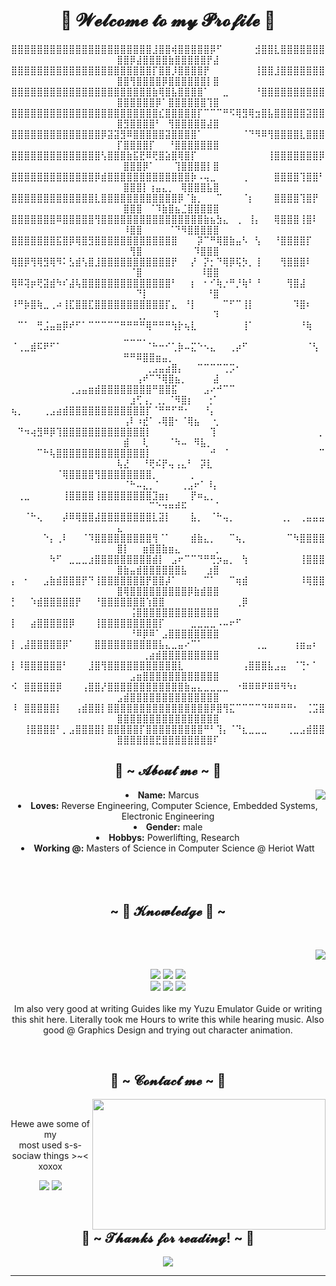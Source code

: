 <body>
  <center>
  
<h1 align="center">   💖 𝓦𝓮𝓵𝓬𝓸𝓶𝓮 𝓽𝓸 𝓶𝔂 𝓟𝓻𝓸𝓯𝓲𝓵𝓮 💖</h1>
⣿⣿⣿⣿⣿⣿⣿⣿⣿⣿⣿⣿⣿⣿⣿⣿⣿⣿⣿⣿⣿⣿⣸⣿⣿⢾⣿⣿⣿⣿⣿⡿⠋⠀⠀⠀⠀⠀⣺⣿⣿⣇⣿⣿⣿⣿⣿⣿⣿⣿⣿⡿⣼⣿⣿⣿⣿⣷⣿⣿⣿⣿⣿⡟⣼
⣿⣿⣿⣿⣿⣿⣿⣿⣿⣿⣿⣿⣿⣿⣿⣿⣿⣿⣿⣿⣿⣿⡏⣿⣿⡸⣿⣿⣿⣿⡟⠀⠀⠀⠀⠀⠀⠀⢸⣿⣿⣸⣿⣿⣿⣿⣿⣿⣿⣿⣿⢻⣿⣿⣿⣿⡿⣿⣿⣿⣿⣿⣿⡇⣿
⣿⣿⣿⣿⣿⣿⣿⣿⣿⣿⣿⣿⣿⣿⣿⣿⣿⣿⣿⣿⣿⣿⣷⢿⣿⣧⣿⣿⣿⣿⠁⠀⠀⣀⠀⠀⠀⠀⠘⣿⣿⣿⣿⣿⣿⣿⣿⣿⣿⣿⣿⣿⣿⣿⣿⡿⠁⣿⣿⣿⣿⣿⣿⢹⣿
⣿⣿⣿⣿⣿⣿⣿⣿⣿⣿⣿⣿⣿⣿⣿⣿⣿⣿⣿⣿⣿⣿⣿⣎⣿⣿⣿⣿⣿⡏⠉⠉⠉⠛⠫⢿⣻⢿⣲⣿⣧⣿⣿⣿⣿⣿⣽⣿⣿⣿⣻⣿⣿⣿⣿⠃⠀⢻⣿⣿⣿⣿⣿⣼⣿
⣿⣿⣿⣿⣿⣿⣿⣿⣿⣿⣿⣿⣿⣿⡿⣽⣽⣻⠿⣿⣿⣿⣿⣿⣽⣿⣿⣿⣿⠁⠀⠀⠀⠀⠀⠀⠈⠙⠻⠿⢻⣿⣿⣿⣿⣇⣿⣿⣿⡏⣿⣿⣿⣿⡏⠀⠀⠘⣿⣿⣿⣿⣿⣿⣿
⣿⣿⣿⣿⣿⣿⣿⣿⣿⣿⣿⣿⣿⣿⢣⣿⣿⣿⣷⣯⣟⠿⢟⣿⣵⣿⢿⣿⡏⠀⠀⠀⠀⠀⠀⠀⠀⠀⠀⠀⢸⣿⣿⣿⣿⣿⣿⣿⡿⠀⣿⣿⣿⡿⠁⠀⠀⠀⢹⣿⣿⣿⣿⡇⣿
⣿⣿⣿⣿⣿⣿⣿⣿⣿⣿⣿⣿⣿⡿⣾⣿⣿⣿⣿⣿⣿⣿⣿⣿⣿⣿⣿⣿⡷⠠⢤⣀⠀⠀⠀⠀⢀⠀⠀⠀⠀⣿⣿⣿⣿⢹⣿⣿⠃⠀⣿⣿⣿⡇⢰⣤⣄⡀⠀⢿⣿⣿⣿⣧⣿
⣿⣿⣿⣿⣿⣿⣿⣿⣿⣿⣿⣿⣿⣇⣿⣿⣿⣿⣿⣿⣿⣿⣿⣿⣿⣿⡿⠈⣷⡀⠀⠀⠉⠀⠀⠀⠈⡆⠀⠀⠀⣿⣿⣿⣿⢹⣿⡟⠀⠀⣿⣿⣿⠀⠈⠹⣷⣿⣦⣈⣿⣿⣿⣿⣿
⣿⣿⣿⣿⣿⣿⣿⠿⣿⣿⣿⣿⣿⢻⣿⣿⣿⣿⣿⣿⣿⣿⣿⣿⣿⣿⣿⣿⣿⣿⣷⣦⣳⣄⠀⢀⠀⢸⡄⠀⠀⢿⣿⣿⣿⢸⣿⠇⠀⠀⠸⣿⣿⠀⠀⠀⠀⠈⠙⠻⣿⣿⣿⣿⣿
⣿⣿⣿⣿⣿⣿⣿⣯⣿⡿⢿⣿⣻⣿⣿⣿⣿⣿⣿⣿⣿⣿⣿⣿⣿⣿⠀⠀⠀⡽⠉⠛⢿⣿⣷⣤⠣⠀⢣⠀⠀⠘⣿⣿⣿⣿⡏⠀⠀⠀⠀⢻⣿⠀⠀⠀⠀⠀⠀⠀⠀⠹⣿⣿⣿
⢿⣿⡿⢻⢿⣻⢿⠻⠅⣣⣾⢣⣿⣸⣿⣿⣿⣿⣿⣿⣿⣿⣿⣿⣿⡟⠀⠀⡜⠀⡝⡂⠙⢿⡿⢯⡳⡀⢸⠀⠀⠀⢻⣿⣿⣿⠇⠀⠀⠀⠀⠈⣿⠀⠀⠀⠀⠀⠀⠀⠀⠀⠸⣿⣿
⢿⠿⢽⡶⢟⣽⣾⠳⠎⣼⢧⣿⣿⣿⣿⣿⣿⣿⣿⣿⣿⣿⣿⣿⣿⠃⠀⠀⡆⠀⠂⠊⢷⡐⠛⡘⢷⠃⠘⠀⠀⠀⠀⢻⣿⣼⠀⠀⠀⠀⠀⠀⠙⡇⠀⠀⠀⠀⠀⠀⠀⠀⠀⠘⣿
⠸⠛⡷⣿⢷⣀⢀⠴⢸⣏⣿⣿⣏⣿⣿⣿⣿⣿⣿⣿⣿⣿⣿⣿⡏⣄⠀⠘⡇⠀⠀⠀⠀⠉⠋⠉⢸⡇⠀⠀⠀⠀⠀⠀⠹⣿⠆⠀⠀⠀⠀⠀⢀⡀⠀⠀⠀⠀⠀⠀⠀⠀⠀⠀⠹
⠀⠉⠁⠀⢛⣨⣤⣶⡿⠞⠋⠁⠉⠉⠉⠉⠉⠛⠛⠛⠛⢿⠛⠛⠛⢳⡗⢦⣇⠀⠀⠀⠀⠀⠀⠀⢸⠁⠀⠀⠀⠀⠀⠀⠀⠘⢷⠀⠀⠀⣀⣀⣀⡀⠀⠀⠀⠀⠀⠀⠀⠀⠀⠀⠀
⠈⢀⣀⣾⠯⠟⠋⠁⠀⠀⠀⠀⠀⠀⠀⠀⠀⠀⠀⠀⠀⠈⠓⠒⠊⢁⡷⠤⣍⠑⠢⣄⠀⠀⢀⡴⠋⠀⠀⠀⠀⠀⠀⠀⠀⠀⠈⢣⠀⠀⠛⠛⠿⣿⣿⣶⣤⡀⠀⠀⠀⠀⠀⠀⠀
⠀⠀⠀⠀⠀⠀⠀⠀⠀⠀⠀⠀⠀⠀⠀⠀⠀⠀⠀⠀⠀⢀⣠⣤⣴⣿⡄⠀⠀⠉⠉⠉⠉⢉⡩⠂⠀⠀⠀⠀⠀⠀⠀⠀⠀⠀⠀⠀⠀⠀⠀⠀⢠⠞⠉⠙⢿⣿⣦⡀⠀⠀⠀⠀⣼
⠀⠀⠀⠀⠀⠀⠀⠀⠀⢀⣠⣤⣶⣾⣿⣿⣿⣿⣿⣿⣿⣿⠛⣿⣿⣯⠀⠀⠀⠀⣠⠔⠚⠉⠉⠀⠀⠀⠀⠀⠀⠀⠀⠀⠀⠀⠀⠀⠀⠀⠀⣰⢋⢠⡀⢀⡀⠈⠻⣿⡆⠀⠀⢐⠁
⢦⡀⠀⠀⠀⢀⣠⣴⣾⣿⣿⣿⣿⣿⣿⣿⣿⣿⣿⣿⣿⡏⠈⠛⠛⠋⠛⠂⠀⠀⠘⡄⠀⠀⠀⠀⠀⠀⠀⠀⠀⠀⠀⠀⠀⠀⠀⠀⠀⠀⢠⠇⠰⣞⠁⠠⢿⣿⠂⠈⢿⣦⠀⠀⢂
⠀⠙⠲⢴⣻⠿⡿⢹⣿⣿⣿⣿⣿⣿⣿⣿⣿⣿⣿⣿⣿⡇⠀⠀⠀⠀⠀⠀⠀⠀⠀⢹⠀⠀⠀⠀⠀⠀⠀⠀⠀⠀⠀⠀⠀⠀⠀⠀⡀⠀⣾⠀⠀⢇⠀⠀⠀⠈⠳⠤⠀⠻⣧⡀⠀
⠀⠀⠀⠀⠉⠓⢧⣿⣿⣿⣿⣿⣿⣿⣿⣿⣿⣿⣿⣿⣿⡇⠀⠀⠀⠀⠀⠀⠀⠀⠀⠚⠀⠈⠀⠀⠀⠀⠀⠀⠀⠀⠀⠀⠀⠀⠀⠀⠉⢧⣜⠀⠀⠘⢟⠮⡟⢤⢠⣄⠃⠀⡽⣇⠀
⠀⠀⠀⠀⠀⠀⠀⠈⢿⣿⣿⣿⣿⢻⣿⣿⣿⣿⣿⣿⣿⣿⡀⠀⠀⠀⠀⠀⡀⠀⠀⠀⠀⠀⠀⠀⠀⠀⠀⠀⠀⠀⠀⠀⠀⠀⠀⠀⠀⠀⠈⠓⠤⣄⡀⠁⠀⠀⠀⢀⣠⠖⠁⠸⡄
⠀⢀⣀⠀⠀⠀⠀⠀⢸⣿⣿⣿⣿⢸⣿⣿⣿⣿⣿⣿⣿⣿⣹⣶⡆⠀⠀⠀⡟⠶⣄⡀⠀⠀⠀⠀⠀⠀⠀⠀⠀⠀⠀⠀⠀⠀⠀⠀⠀⠀⠀⠀⠀⠀⠉⠑⠲⠶⠾⠯⠀⠀⠀⠀⠈
⠀⠀⠈⠓⢄⠀⠀⠀⡼⠿⢿⣿⣿⣼⣿⣿⣿⣿⣿⣿⣿⣿⣇⣽⡇⠀⠀⠀⣧⡀⠀⠈⠓⢤⡀⠀⠀⠀⠀⠀⠀⠀⢀⡀⠀⢀⣤⣤⣤⣄⠀⠀⠀⠀⠀⠀⠀⠀⠀⠀⠀⠀⠀⠀⠀
⠀⠀⠀⠀⠀⠑⡄⢀⠇⠀⠀⠈⠹⣿⣿⣿⣿⣿⣿⣿⣿⣿⢻⠈⠁⠀⠀⠀⣾⣷⣄⡀⠀⠀⠉⢦⡀⠀⠀⠀⠀⠀⠀⠉⠳⣿⣿⣿⣿⣿⡇⠀⠀⣶⣿⣿⣷⣶⣄⠀⠀⠀⠀⠀⢀
⠀⠀⠀⠀⠀⠀⠳⠋⠀⣀⣀⣀⣰⣿⣿⣿⣿⣿⣿⣿⣿⣿⣾⡇⠀⣠⠖⠉⠉⠙⠛⢛⡲⣤⡀⠀⢳⠀⠀⠀⠀⠀⠀⠀⠀⢸⣿⣿⣿⣿⣷⣤⣾⣿⣿⣿⣿⣿⣿⣧⠀⠀⠀⣰⣿
⡄⠀⠂⠀⠀⣠⣷⣾⣿⣿⣿⡟⠙⢸⣿⣿⣿⣿⣿⣿⣿⡟⣿⣿⡼⠁⠀⠀⠀⠀⠉⠁⠀⠀⠉⢶⣾⠀⠀⠀⠀⠀⠀⠀⠀⠸⢿⣿⣿⣿⢿⣿⣿⣿⣿⣿⣿⣿⣿⣿⡿⣷⣾⣿⣿
⡃⠀⠀⠱⣾⣿⣿⣿⣿⣿⡟⠀⠀⠘⣿⣿⣿⣿⣿⣿⣿⢱⣿⣿⠀⠀⠀⠀⠀⠀⠀⠀⠀⠀⠀⢀⡿⠀⠀⠀⠀⠀⠀⠀⠀⠀⠀⠀⠀⠀⠀⢨⣿⣿⣿⣿⣿⣿⣿⣿⣿⣿⣿⣿⣿
⡇⠀⠀⣴⣿⣿⣿⣿⣿⡿⠀⠀⠀⢸⣿⣿⣿⣿⣿⣿⣿⣿⣿⡏⠀⠀⠀⠀⣀⣀⣀⣀⠠⠤⠖⠋⠀⠀⠀⠀⠀⠀⠀⠀⠀⠀⠀⠀⠀⠀⠀⠘⠿⡿⠿⠁⣠⣿⣿⣿⣿⣿⣿⣿⣿
⡇⢀⣼⣿⣿⣿⣿⣿⡿⠁⠀⠀⠀⣿⣿⣿⣿⣿⣿⣿⣿⣿⣿⣧⣄⣀⣤⠔⠉⠁⠀⠀⠀⠀⠀⠀⠀⠀⢀⣀⠀⠀⠀⠀⢰⣶⣤⠆⠀⠀⠀⠀⠀⢀⣴⣾⣿⣿⣿⣿⣿⣿⣿⣿⣿
⡇⠸⣿⣿⣿⣿⣿⣿⠃⠀⠀⠀⣸⣿⢻⣿⣿⣿⣿⣿⣿⣿⣿⣿⣿⣿⣇⠀⠀⠀⠀⠀⠀⠀⠀⠀⢠⣿⣿⣿⣧⣠⣤⠀⠈⢙⠂⠁⠀⠀⠀⣠⣶⣿⣿⣿⣿⣿⣿⣿⣿⣿⣿⣿⣿
⠪⠀⣿⣿⣿⣿⣿⡿⠀⠀⠀⢠⣿⣿⡜⣿⣿⣿⣿⣿⣿⣿⣿⣿⣿⣿⣿⣷⣤⣄⣀⣀⣀⣀⠀⠐⠿⠿⠿⠟⠿⠿⠻⠳⠆⠀⠀⠀⠀⣠⣾⣿⣿⣿⣿⣿⣿⣿⣿⣿⣿⣿⣿⣿⣿
⠸⠀⣿⣿⣿⣿⣿⡇⠀⠀⢠⣾⣿⣿⡇⣿⣿⣿⣿⣿⣿⣿⣿⣿⣿⣿⣿⣿⣿⣿⣿⡿⣿⢻⣍⠉⠉⠉⠉⠙⠛⠛⠛⠛⠂⠀⢈⣩⣿⣿⣿⣿⣿⣿⣿⣿⣿⣿⣿⣿⣿⣿⣿⣿⣿
⠀⠀⢸⣿⣿⣿⣿⠃⡀⣠⣿⣿⣿⣿⡇⣿⣿⣿⣿⣿⡏⣿⣿⣿⣿⣿⣿⣿⣿⣿⠛⠃⢹⡄⠈⠙⣆⣀⣀⣀⠀⠀⠀⢀⣀⣠⣾⣿⣿⣿⣿⣿⣿⣿⣿⣟⣿⣿⣿⣿⣿⣿⣿⣿⠏
  <br>
<div align="center">

</div>
    <div align="center">
<!-- <img src="https://i.imgur.com/jx17oHT.gif"> -->
      </div>
<div>
<h2 align="center"> 🦊 ~ 𝓐𝓫𝓸𝓾𝓽 𝓶𝓮 ~ 🦊 </h2>
  <div align="center">
<img src="https://64.media.tumblr.com/e1f1c97123ae217eb731500e502e0083/tumblr_n9dxcikmIU1qc9zfzo7_r1_250.gif" align="right">
  </div>
<li>
 <b>Name:</b> Marcus</li>
<li>
<b>Loves:</b> Reverse Engineering, Computer Science, Embedded Systems, Electronic Engineering
</li>
<li>
<b>Gender:</b> male
</li>
<li>
<b>Hobbys:</b> Powerlifting, Research
</li>
<li>
<b>Working @:</b> Masters of Science in Computer Science @ Heriot Watt
</li>
<br><br><br>
</div>
<div>
<h2 align="center">            ~ 📇 𝓚𝓷𝓸𝔀𝓵𝓮𝓭𝓰𝓮 📇 ~</h2>
 <br>
<p>
  <div align="center">
<img src="https://i.pinimg.com/originals/8d/4b/77/8d4b77c44b7a68c0fd609411e2c0ec3c.gif" align="right">
  </div>
</div>
<div>
  <br>
<p align="center"><img src="https://img.shields.io/badge/adobe%20photoshop%20-%2331A8FF.svg?&style=for-the-badge&logo=adobe%20photoshop&logoColor=white"/> <img src="https://img.shields.io/badge/html5%20-%23E34F26.svg?&style=for-the-badge&logo=html5&logoColor=white"/> <img src="https://img.shields.io/badge/css3%20-%231572B6.svg?&style=for-the-badge&logo=css3&logoColor=white"/><br>
 <img src="https://img.shields.io/badge/node.js%20-%2343853D.svg?&style=for-the-badge&logo=node.js&logoColor=white"/> <img src="https://img.shields.io/badge/javascript%20-%23323330.svg?&style=for-the-badge&logo=javascript&logoColor=%23F7DF1E"/> <img src="https://img.shields.io/badge/git%20-%23F05033.svg?&style=for-the-badge&logo=git&logoColor=white"/> <br><br>
Im also very good at writing Guides like my Yuzu Emulator Guide or writing this shit here. Literally took me Hours to write this while hearing music. Also good @ Graphics Design and trying out character animation.
</p>
<br>
<h2 align="center">           📝 ~ 𝓒𝓸𝓷𝓽𝓪𝓬𝓽 𝓶𝓮 ~ 📝</h2>
  <div align="center">
<img src="https://i.imgur.com/KXx0cCx.gif" align="right" width="373.5px" height="208.5px">
  </div>
<br>
<p align="center">Hewe awe some of my <br>
most used s-s-sociaw things >~< xoxox</p>
<p align="center"><a href="https://twitter.com/Miellabun" target="_blank"><img src="https://img.shields.io/badge/PwoolPwatyAkwali%20-%231DA1F2.svg?&style=for-the-badge&logo=Twitter&logoColor=white"/></a> <a href="https://discord.me/cozythighs" target="_blank"><img src="https://img.shields.io/badge/CowzyThwighs%20-%237289DA.svg?&style=for-the-badge&logo=discord&logoColor=white"/></a></p>
</div>
<br>
<div>
<h2 align="center">💖 ~ 𝓣𝓱𝓪𝓷𝓴𝓼 𝓯𝓸𝓻 𝓻𝓮𝓪𝓭𝓲𝓷𝓰! ~ 💖</h2>
<div align="center">
<img src="https://i.imgur.com/tzYKRfd.gif">
</div>
<hr>
</div>
</div>
    </center>
</body>
